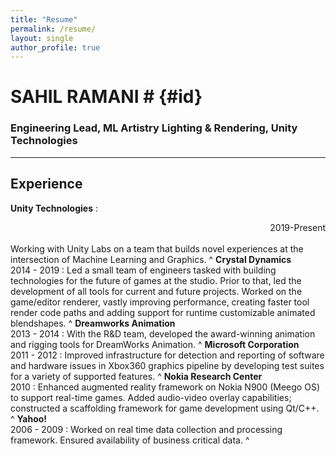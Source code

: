 ```yaml
---
title: "Resume"
permalink: /resume/
layout: single
author_profile: true
---
```


# SAHIL RAMANI # {#id} 
### Engineering Lead, ML Artistry Lighting & Rendering, Unity Technologies
----

## Experience

**Unity Technologies** 
: <div style='text-align: right;'>2019-Present</div><br/>Working with Unity Labs on a team that builds novel experiences at the intersection of Machine Learning and Graphics.
^
**Crystal Dynamics** <br/>2014 - 2019
: Led a small team of engineers tasked with building technologies for the future of games at the studio. Prior to that, led the development of all tools for current and future projects. Worked on the game/editor renderer, vastly improving performance, creating faster tool render code paths and adding support for runtime customizable animated blendshapes.
^
**Dreamworks Animation**<br/> 2013 - 2014
: With the R&D team, developed the award-winning animation and rigging tools for DreamWorks Animation.
^
**Microsoft Corporation**<br/> 2011 - 2012
: Improved infrastructure for detection and reporting of software and hardware issues in Xbox360 graphics pipeline by developing test suites for a variety of supported features.
^
**Nokia Research Center**<br/> 2010
: Enhanced augmented reality framework on Nokia N900 (Meego OS) to support real-time games. Added audio-video overlay capabilities; constructed a scaffolding framework for game development using Qt/C++.
^ 
**Yahoo!** <br/> 2006 - 2009
: Worked on real time data collection and processing framework. Ensured availability of business critical data.
^ 